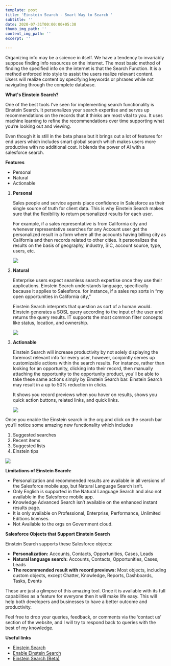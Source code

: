 ```yaml
---
template: post
title: 'Einstein Search - Smart Way to Search '
subtitle: ''
date: 2020-07-31T00:00:00+05:30
thumb_img_path: ''
content_img_path: ''
excerpt: ''

---
```

Organizing info may be a science in itself. We have a tendency to invariably suppose finding info resources on the internet. The most basic method of finding the specified info on the internet is that the Search Function. It is a method enforced into style to assist the users realize relevant content. Users will realize content by specifying keywords or phrases while not navigating through the complete database.

  
**What's Einstein Search?**

One of the best tools I’ve seen for implementing search functionality is Einstein Search. It personalizes your search expertise and serves up recommendations on the records that it thinks are most vital to you. It uses machine learning to refine the recommendations over time supporting what you’re looking out and viewing.

Even though it is still in the beta phase but it brings out a lot of features for end users which includes smart global search which makes users more productive with no additional cost. It blends the power of AI with a salesforce search.

**Features**

* Personal
* Natural
* Actionable

1. **Personal**

   Sales people and service agents place confidence in Salesforce as their single source of truth for client data. This is why Einstein Search makes sure that the flexibility to return personalized results for each user. 

   For example, if a sales representative is from California city and whenever representative searches for any Account user get the personalized result in a form where all the accounts having billing city as California and then records related to other cities. It personalizes the results on the basis of geography, industry, SIC, account source, type, users, etc.

   ![](/images/personal.png)
2. **Natural**

   Enterprise users expect seamless search expertise once they use their applications. Einstein Search understands language, specifically because it applies to Salesforce. for instance, if a sales rep sorts in “my open opportunities in California city,” 

   Einstein Search interprets that question as sort of a human would. Einstein generates a SOSL query according to the input of the user and returns the query results. IT supports the most common filter concepts like status, location, and ownership.

   ![](/images/natural.png)
3. **Actionable**

   Einstein Search will increase productivity by not solely displaying the foremost relevant info for every user, however, conjointly serves up customizable actions within the search results. For instance, rather than looking for an opportunity, clicking into their record, then manually attaching the opportunity to the opportunity product, you'll be able to take these same actions simply by Einstein Search bar. Einstein Search may result in a up to 50% reduction in clicks.

   It shows you record previews when you hover on results, shows you quick action buttons, related links, and quick links.

   ![](/images/actionable.png)

Once you enable the Einstein search in the org and click on the search bar you’ll notice some amazing new functionality which includes

1. Suggested searches
2. Recent items
3. Suggested lists
4. Einstein tips

![](/images/setup-image.png)

**Limitations of Einstein Search:**

* Personalization and recommended results are available in all versions of the Salesforce mobile app, but Natural Language Search isn’t.
* Only English is supported in the Natural Language Search and also not available in the Salesforce mobile app.
* Knowledge Advanced Search isn’t available on the enhanced instant results page.
* It is only available on Professional, Enterprise, Performance, Unlimited Editions licenses.
* Not Available to the orgs on  Government cloud.

**Salesforce Objects that Support Einstein Search**

Einstein Search supports these Salesforce objects:

* **Personalization:** Accounts, Contacts, Opportunities, Cases, Leads
* **Natural language search:** Accounts, Contacts, Opportunities, Cases, Leads
* **The recommended result with record previews:** Most objects, including custom objects, except Chatter, Knowledge, Reports, Dashboards, Tasks, Events

These are just a glimpse of this amazing tool. Once it is available with its full capabilities as a feature for everyone then it will make life easy. This will help both developers and businesses to have a better outcome and productivity.

Feel free to drop your queries, feedback, or comments via the ‘contact us’ section of the website, and I will try to respond back to queries with the best of my knowledge.

**Useful links**

* [Einstein Search](https://www.salesforce.com/blog/2019/09/introducing-einstein-search.html#:\~:text=An%20actionable%20search%20bar%20for,actions%20within%20the%20search%20results. "Einstein Search")
* [Enable Einstein Search](https://help.salesforce.com/articleView?id=search_einstein_setup.htm&type=5 "Enable Einstein Search")
* [Einstein Search (Beta)](https://help.salesforce.com/articleView?id=search_einstein.htm&type=5 "Einstein Search (Beta)")